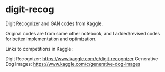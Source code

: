 # digit-recog

Digit Recognizer and GAN codes from Kaggle.

Original codes are from some other notebook, and I added/revised codes for better implementation and optimization.

Links to competitions in Kaggle:

Digit Recognizer: https://www.kaggle.com/c/digit-recognizer
Generative Dog Images: https://www.kaggle.com/c/generative-dog-images

